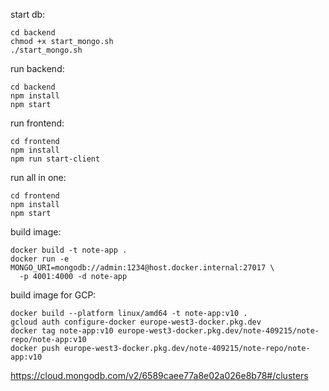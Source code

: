 

start db:
```shell
cd backend
chmod +x start_mongo.sh
./start_mongo.sh
```

run backend:
```shell
cd backend
npm install
npm start
```


run frontend:
```shell
cd frontend
npm install
npm run start-client
```

run all in one:
```shell
cd frontend
npm install
npm start
```


build image:
```shell
docker build -t note-app .
docker run -e MONGO_URI=mongodb://admin:1234@host.docker.internal:27017 \
  -p 4001:4000 -d note-app
 ```


build image for GCP:
```shell
docker build --platform linux/amd64 -t note-app:v10 .
gcloud auth configure-docker europe-west3-docker.pkg.dev
docker tag note-app:v10 europe-west3-docker.pkg.dev/note-409215/note-repo/note-app:v10
docker push europe-west3-docker.pkg.dev/note-409215/note-repo/note-app:v10
```

https://cloud.mongodb.com/v2/6589caee77a8e02a026e8b78#/clusters
